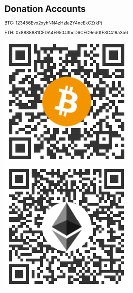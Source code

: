 # Donation Accounts

BTC: 123456Evx2xyhNN4zHz1a2Y4ncEkCZrkPj

ETH: 0x8888881CEDA4E95043bcD6CEC9ed0fF3C419a3b6

![Bitcoin_QR_code](https://github.com/ShubhamTatvamasi/donation/raw/master/Bitcoin_QR_code.png)
![Ethereum_QR_code](https://github.com/ShubhamTatvamasi/donation/raw/master/Ethereum_QR_code.png)
